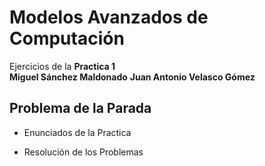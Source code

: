 # Modelos Avanzados de Computación

Ejercicios de la **Practica 1**  
**Miguel Sánchez Maldonado**
**Juan Antonio Velasco Gómez**

## Problema de la Parada


- Enunciados de la Practica

- Resolución de los Problemas 